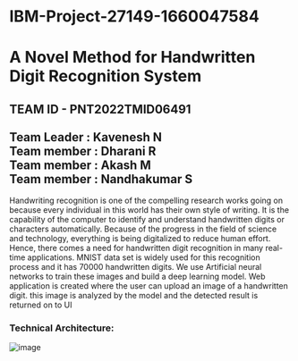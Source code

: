 # IBM-Project-27149-1660047584
<h1>A Novel Method for Handwritten Digit Recognition System</h1>
<h2>TEAM ID - PNT2022TMID06491<br>
<br>
Team Leader : Kavenesh N <br>
Team member : Dharani R <br>
Team member : Akash M <br>
Team member : Nandhakumar S</h2>

Handwriting recognition is one of the compelling research works going on because every individual in this world has their own style of writing. It is the capability of the computer to identify and understand handwritten digits or characters automatically. Because of the progress in the field of science and technology, everything is being digitalized to reduce human effort. Hence, there comes a need for handwritten digit recognition in many real-time applications. MNIST data set is widely used for this recognition process and it has 70000 handwritten digits. We use Artificial neural networks to train these images and build a deep learning model. Web application is created where the user can upload an image of a handwritten digit. this image is analyzed by the model and the detected result is returned on to UI

<h3>Technical Architecture:</h3>

![image](https://user-images.githubusercontent.com/83412489/190887008-7da2dff6-731e-4ae2-9b2d-ebb39d66e313.png)
